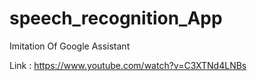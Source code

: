 # speech_recognition_App

Imitation Of Google Assistant

Link : https://www.youtube.com/watch?v=C3XTNd4LNBs

